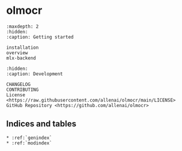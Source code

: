 # **olmocr**

```{toctree}
:maxdepth: 2
:hidden:
:caption: Getting started

installation
overview
mlx-backend
```

```{toctree}
:hidden:
:caption: Development

CHANGELOG
CONTRIBUTING
License <https://raw.githubusercontent.com/allenai/olmocr/main/LICENSE>
GitHub Repository <https://github.com/allenai/olmocr>
```

## Indices and tables

```{eval-rst}
* :ref:`genindex`
* :ref:`modindex`
```
